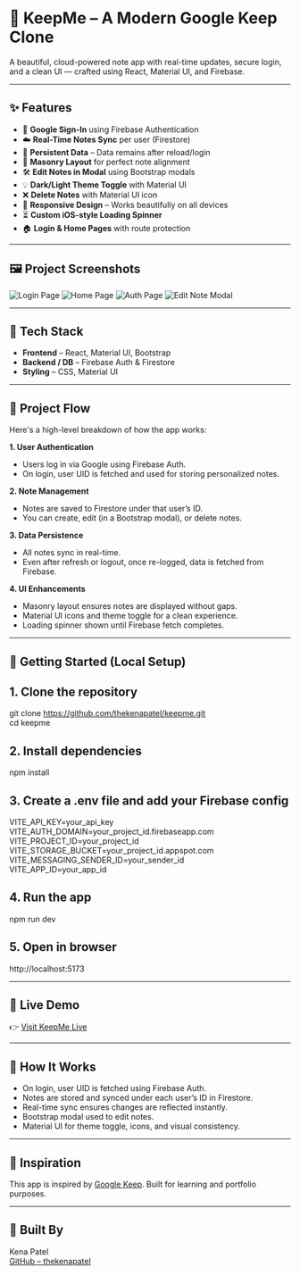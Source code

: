 # 📝 KeepMe – A Modern Google Keep Clone

A beautiful, cloud-powered note app with real-time updates, secure login, and a clean UI — crafted using React, Material UI, and Firebase.

---

## ✨ Features

- 🔐 **Google Sign-In** using Firebase Authentication
- ☁️ **Real-Time Notes Sync** per user (Firestore)
- 🧠 **Persistent Data** – Data remains after reload/login
- 🧱 **Masonry Layout** for perfect note alignment
- 🛠️ **Edit Notes in Modal** using Bootstrap modals
- 💡 **Dark/Light Theme Toggle** with Material UI
- ❌ **Delete Notes** with Material UI icon
- 📱 **Responsive Design** – Works beautifully on all devices
- ⏳ **Custom iOS-style Loading Spinner**
- 🏠 **Login & Home Pages** with route protection

---

## 🖼️ Project Screenshots

![Login Page](https://github.com/user-attachments/assets/4020c6ad-2514-4aad-820e-225bd182dcd6)
![Home Page](https://github.com/user-attachments/assets/506d8445-d9fb-4bb0-a9ee-c116c60ebaa1)
![Auth Page](https://github.com/user-attachments/assets/ce546d97-daa8-40fc-b0dd-dbc9fb04d1e8)
![Edit Note Modal](https://github.com/user-attachments/assets/ba945217-426a-4ffd-bd12-6dc7b1f2ffde)

---

## 🔧 Tech Stack

- **Frontend** – React, Material UI, Bootstrap
- **Backend / DB** – Firebase Auth & Firestore
- **Styling** – CSS, Material UI

---

## 🧠 Project Flow

Here's a high-level breakdown of how the app works:

**1. User Authentication**
   - Users log in via Google using Firebase Auth.
   - On login, user UID is fetched and used for storing personalized notes.

**2. Note Management**
   - Notes are saved to Firestore under that user’s ID.
   - You can create, edit (in a Bootstrap modal), or delete notes.

**3. Data Persistence**
   - All notes sync in real-time.
   - Even after refresh or logout, once re-logged, data is fetched from Firebase.

**4. UI Enhancements**
   - Masonry layout ensures notes are displayed without gaps.
   - Material UI icons and theme toggle for a clean experience.
   - Loading spinner shown until Firebase fetch completes.
  
---

## 🚀 Getting Started (Local Setup)

## 1. Clone the repository
git clone https://github.com/thekenapatel/keepme.git <br/>
cd keepme

## 2. Install dependencies
npm install

## 3. Create a .env file and add your Firebase config

VITE_API_KEY=your_api_key  
VITE_AUTH_DOMAIN=your_project_id.firebaseapp.com  
VITE_PROJECT_ID=your_project_id  
VITE_STORAGE_BUCKET=your_project_id.appspot.com  
VITE_MESSAGING_SENDER_ID=your_sender_id  
VITE_APP_ID=your_app_id  

## 4. Run the app
npm run dev

## 5. Open in browser
http://localhost:5173


---


## 🔗 Live Demo
👉 [Visit KeepMe Live](keepme-app.netlify.app)


---

## 🧠 How It Works
- On login, user UID is fetched using Firebase Auth.
- Notes are stored and synced under each user’s ID in Firestore.
- Real-time sync ensures changes are reflected instantly.
- Bootstrap modal used to edit notes.
- Material UI for theme toggle, icons, and visual consistency.

---

## 🙌 Inspiration
   This app is inspired by [Google Keep](https://keep.google.com/). Built for learning and portfolio purposes.

---


## 💙 Built By  
Kena Patel  
[GitHub – thekenapatel](https://github.com/thekenapatel)




